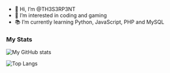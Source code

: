 - 👋 Hi, I’m @TH3S3RP3NT
- 👀 I’m interested in coding and gaming
- 📚 I’m currently learning Python, JavaScript, PHP and MySQL


### My Stats

![My GitHub stats](https://github-readme-stats.vercel.app/api?username=th3s3rp3nt&show_icons=true&theme=omni)

![Top Langs](https://github-readme-stats.vercel.app/api/top-langs/?username=th3s3rp3nt&theme=omni&layout=donut)
<!---
TH3S3RP3NT/TH3S3RP3NT is a ✨ special ✨ repository because its `README.md` (this file) appears on your GitHub profile.
You can click the Preview link to take a look at your changes.
--->
